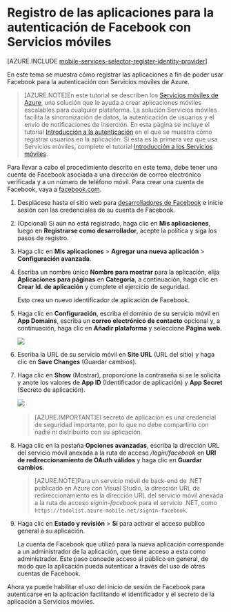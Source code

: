 <properties 
	pageTitle="Registro para la autenticación de Facebook | Microsoft Azure" 
	description="Aprenda a usar la autenticación de Facebook en la aplicación de Servicios móviles de Azure." 
	services="mobile-services" 
	documentationCenter="" 
	authors="ggailey777" 
	manager="dwrede" 
	editor=""/>

<tags 
	ms.service="mobile-services" 
	ms.workload="mobile" 
	ms.tgt_pltfrm="na" 
	ms.devlang="multiple" 
	ms.topic="article" 
	ms.date="06/27/2015" 
	ms.author="glenga"/>

# Registro de las aplicaciones para la autenticación de Facebook con Servicios móviles

[AZURE.INCLUDE [mobile-services-selector-register-identity-provider](../../includes/mobile-services-selector-register-identity-provider.md)]

En este tema se muestra cómo registrar las aplicaciones a fin de poder usar Facebook para la autenticación con Servicios móviles de Azure.

>[AZURE.NOTE]En este tutorial se describen los [Servicios móviles de Azure], una solución que le ayuda a crear aplicaciones móviles escalables para cualquier plataforma. La solución Servicios móviles facilita la sincronización de datos, la autenticación de usuarios y el envío de notificaciones de inserción. En esta página se incluye el tutorial <a href="http://azure.microsoft.com/documentation/articles/mobile-services-ios-get-started-users/">Introducción a la autenticación</a> en el que se muestra cómo registrar usuarios en la aplicación. Si esta es la primera vez que usa Servicios móviles, complete el tutorial <a href="http://azure.microsoft.com/documentation/articles/mobile-services-ios-get-started/">Introducción a los Servicios móviles</a>.
	
Para llevar a cabo el procedimiento descrito en este tema, debe tener una cuenta de Facebook asociada a una dirección de correo electrónico verificada y a un número de teléfono móvil. Para crear una cuenta de Facebook, vaya a <a href="http://go.microsoft.com/fwlink/p/?LinkId=268285" target="_blank">facebook.com</a>.

1. Desplácese hasta el sitio web para <a href="http://go.microsoft.com/fwlink/p/?LinkId=268286" target="_blank">desarrolladores de Facebook</a> e inicie sesión con las credenciales de su cuenta de Facebook.

2. (Opcional) Si aún no está registrado, haga clic en **Mis aplicaciones**, luego en **Registrarse como desarrollador**, acepte la política y siga los pasos de registro.

3. Haga clic en **Mis aplicaciones** > **Agregar una nueva aplicación** > **Configuración avanzada**.

4. Escriba un nombre único **Nombre para mostrar** para la aplicación, elija **Aplicaciones para páginas** en **Categoría**, a continuación, haga clic en **Crear Id. de aplicación** y complete el ejercicio de seguridad.

	Esto crea un nuevo identificador de aplicación de Facebook.

5. Haga clic en **Configuración**, escriba el dominio de su servicio móvil en **App Domains**, escriba un **correo electrónico de contacto** opcional y, a continuación, haga clic en **Añadir plataforma** y seleccione **Página web**.

   	![][3]

6. Escriba la URL de su servicio móvil en **Site URL** (URL del sitio) y haga clic en **Save Changes** (Guardar cambios).

7. Haga clic en **Show** (Mostrar), proporcione la contraseña si se le solicita y anote los valores de **App ID** (Identificador de aplicación) y **App Secret** (Secreto de aplicación).

   	![][5] &nbsp;
	
    >[AZURE.IMPORTANT]El secreto de aplicación es una credencial de seguridad importante, por lo que no debe compartirlo con nadie ni distribuirlo con su aplicación. &nbsp;

8. Haga clic en la pestaña **Opciones avanzadas**, escriba la dirección URL del servicio móvil anexada a la ruta de acceso _/login/facebook_ en **URI de redireccionamiento de OAuth válidos** y haga clic en **Guardar cambios**. &nbsp;

     >[AZURE.NOTE]Para un servicio móvil de back-end de .NET publicado en Azure con Visual Studio, la dirección URL de redireccionamiento es la dirección URL del servicio móvil anexada a la ruta de acceso _signin-facebook_ para el servicio .NET, como `https://todolist.azure-mobile.net/signin-facebook`.
       

9. Haga clic en **Estado y revisión** > **Sí** para activar el acceso publico general a su aplicación.

	La cuenta de Facebook que utilizó para la nueva aplicación corresponde a un administrador de la aplicación, que tiene acceso a esta como administrador. Este paso concede acceso al público en general, de modo que la aplicación pueda autenticar a través del uso de otras cuentas de Facebook.


Ahora ya puede habilitar el uso del inicio de sesión de Facebook para autenticarse en la aplicación facilitando el identificador y el secreto de la aplicación a Servicios móviles.

<!-- Anchors. -->

<!-- Images. -->
[3]: ./media/mobile-services-how-to-register-facebook-authentication/mobile-services-facebook-configure-app.png
[5]: ./media/mobile-services-how-to-register-facebook-authentication/mobile-services-facebook-completed.png

<!-- URLs. -->
[Facebook Developers]: http://go.microsoft.com/fwlink/p/?LinkId=268286
[Get started with authentication]: /develop/mobile/tutorials/get-started-with-users-dotnet/
[Azure Management Portal]: https://manage.windowsazure.com/
[Servicios móviles de Azure]: http://azure.microsoft.com/services/mobile-services/
 

<!---HONumber=August15_HO8-->